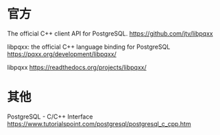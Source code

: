 
# 官方

The official C++ client API for PostgreSQL. https://github.com/jtv/libpqxx

libpqxx: the official C++ language binding for PostgreSQL https://pqxx.org/development/libpqxx/

libpqxx https://readthedocs.org/projects/libpqxx/

# 其他

PostgreSQL - C/C++ Interface https://www.tutorialspoint.com/postgresql/postgresql_c_cpp.htm
